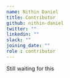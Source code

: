```yaml
---
name: Nithin Daniel
title: Contributor
github: nithin-daniel
twitter: ""
linkedin: ""
slack: ""
joining_date: ""
role : contributor
---
```


Still waiting for this
